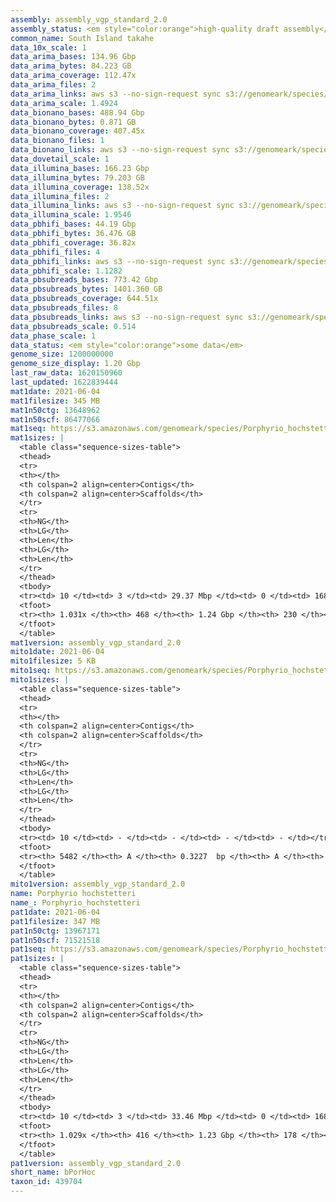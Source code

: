 ```yaml
---
assembly: assembly_vgp_standard_2.0
assembly_status: <em style="color:orange">high-quality draft assembly</em>
common_name: South Island takahe
data_10x_scale: 1
data_arima_bases: 134.96 Gbp
data_arima_bytes: 84.223 GB
data_arima_coverage: 112.47x
data_arima_files: 2
data_arima_links: aws s3 --no-sign-request sync s3://genomeark/species/Porphyrio_hochstetteri/bPorHoc1/genomic_data/arima/ .<br>
data_arima_scale: 1.4924
data_bionano_bases: 488.94 Gbp
data_bionano_bytes: 0.871 GB
data_bionano_coverage: 407.45x
data_bionano_files: 1
data_bionano_links: aws s3 --no-sign-request sync s3://genomeark/species/Porphyrio_hochstetteri/bPorHoc1/genomic_data/bionano/ .<br>
data_dovetail_scale: 1
data_illumina_bases: 166.23 Gbp
data_illumina_bytes: 79.203 GB
data_illumina_coverage: 138.52x
data_illumina_files: 2
data_illumina_links: aws s3 --no-sign-request sync s3://genomeark/species/Porphyrio_hochstetteri/bPorHoc2/genomic_data/illumina/ .<br>aws s3 --no-sign-request sync s3://genomeark/species/Porphyrio_hochstetteri/bPorHoc3/genomic_data/illumina/ .<br>
data_illumina_scale: 1.9546
data_pbhifi_bases: 44.19 Gbp
data_pbhifi_bytes: 36.476 GB
data_pbhifi_coverage: 36.82x
data_pbhifi_files: 4
data_pbhifi_links: aws s3 --no-sign-request sync s3://genomeark/species/Porphyrio_hochstetteri/bPorHoc1/genomic_data/pacbio/ . --exclude "*subreads.bam*"<br>
data_pbhifi_scale: 1.1282
data_pbsubreads_bases: 773.42 Gbp
data_pbsubreads_bytes: 1401.360 GB
data_pbsubreads_coverage: 644.51x
data_pbsubreads_files: 8
data_pbsubreads_links: aws s3 --no-sign-request sync s3://genomeark/species/Porphyrio_hochstetteri/bPorHoc1/genomic_data/pacbio/ . --exclude "*ccs*bam*"<br>
data_pbsubreads_scale: 0.514
data_phase_scale: 1
data_status: <em style="color:orange">some data</em>
genome_size: 1200000000
genome_size_display: 1.20 Gbp
last_raw_data: 1620150960
last_updated: 1622839444
mat1date: 2021-06-04
mat1filesize: 345 MB
mat1n50ctg: 13648962
mat1n50scf: 86477066
mat1seq: https://s3.amazonaws.com/genomeark/species/Porphyrio_hochstetteri/bPorHoc1/assembly_vgp_standard_2.0/bPorHoc1.mat.asm.20210604.fasta.gz
mat1sizes: |
  <table class="sequence-sizes-table">
  <thead>
  <tr>
  <th></th>
  <th colspan=2 align=center>Contigs</th>
  <th colspan=2 align=center>Scaffolds</th>
  </tr>
  <tr>
  <th>NG</th>
  <th>LG</th>
  <th>Len</th>
  <th>LG</th>
  <th>Len</th>
  </tr>
  </thead>
  <tbody>
  <tr><td> 10 </td><td> 3 </td><td> 29.37 Mbp </td><td> 0 </td><td> 168.54 Mbp </td></tr>  <tr><td> 20 </td><td> 8 </td><td> 23.13 Mbp </td><td> 1 </td><td> 135.46 Mbp </td></tr>  <tr><td> 30 </td><td> 13 </td><td> 19.48 Mbp </td><td> 2 </td><td> 125.85 Mbp </td></tr>  <tr><td> 40 </td><td> 20 </td><td> 16.74 Mbp </td><td> 3 </td><td> 90.69 Mbp </td></tr>  <tr style="background-color:#cccccc;"><td> 50 </td><td> 28 </td><td style="background-color:#88ff88;"> 13.65 Mbp </td><td> 4 </td><td style="background-color:#88ff88;"> 86.48 Mbp </td></tr>  <tr><td> 60 </td><td> 37 </td><td> 12.10 Mbp </td><td> 6 </td><td> 54.21 Mbp </td></tr>  <tr><td> 70 </td><td> 49 </td><td> 8.15 Mbp </td><td> 9 </td><td> 42.32 Mbp </td></tr>  <tr><td> 80 </td><td> 67 </td><td> 5.51 Mbp </td><td> 12 </td><td> 24.25 Mbp </td></tr>  <tr><td> 90 </td><td> 100 </td><td> 2.46 Mbp </td><td> 18 </td><td> 16.64 Mbp </td></tr>  <tr><td> 100 </td><td> 200 </td><td> 0.55 Mbp </td><td> 35 </td><td> 2.75 Mbp </td></tr>  </tbody>
  <tfoot>
  <tr><th> 1.031x </th><th> 468 </th><th> 1.24 Gbp </th><th> 230 </th><th> 1.27 Gbp </th></tr>
  </tfoot>
  </table>
mat1version: assembly_vgp_standard_2.0
mito1date: 2021-06-04
mito1filesize: 5 KB
mito1seq: https://s3.amazonaws.com/genomeark/species/Porphyrio_hochstetteri/bPorHoc1/assembly_vgp_standard_2.0/bPorHoc1.MT.20210604.fasta.gz
mito1sizes: |
  <table class="sequence-sizes-table">
  <thead>
  <tr>
  <th></th>
  <th colspan=2 align=center>Contigs</th>
  <th colspan=2 align=center>Scaffolds</th>
  </tr>
  <tr>
  <th>NG</th>
  <th>LG</th>
  <th>Len</th>
  <th>LG</th>
  <th>Len</th>
  </tr>
  </thead>
  <tbody>
  <tr><td> 10 </td><td> - </td><td> - </td><td> - </td><td> - </td></tr>  <tr><td> 20 </td><td> - </td><td> - </td><td> - </td><td> - </td></tr>  <tr><td> 30 </td><td> - </td><td> - </td><td> - </td><td> - </td></tr>  <tr><td> 40 </td><td> - </td><td> - </td><td> - </td><td> - </td></tr>  <tr style="background-color:#cccccc;"><td> 50 </td><td> - </td><td style="background-color:#ff8888;"> - </td><td> - </td><td style="background-color:#ff8888;"> - </td></tr>  <tr><td> 60 </td><td> - </td><td> - </td><td> - </td><td> - </td></tr>  <tr><td> 70 </td><td> - </td><td> - </td><td> - </td><td> - </td></tr>  <tr><td> 80 </td><td> - </td><td> - </td><td> - </td><td> - </td></tr>  <tr><td> 90 </td><td> - </td><td> - </td><td> - </td><td> - </td></tr>  <tr><td> 100 </td><td> - </td><td> - </td><td> - </td><td> - </td></tr>  </tbody>
  <tfoot>
  <tr><th> 5482 </th><th> A </th><th> 0.3227  bp </th><th> A </th><th> 0.3227  bp </th></tr>
  </tfoot>
  </table>
mito1version: assembly_vgp_standard_2.0
name: Porphyrio hochstetteri
name_: Porphyrio_hochstetteri
pat1date: 2021-06-04
pat1filesize: 347 MB
pat1n50ctg: 13967171
pat1n50scf: 71521518
pat1seq: https://s3.amazonaws.com/genomeark/species/Porphyrio_hochstetteri/bPorHoc1/assembly_vgp_standard_2.0/bPorHoc1.pat.asm.20210604.fasta.gz
pat1sizes: |
  <table class="sequence-sizes-table">
  <thead>
  <tr>
  <th></th>
  <th colspan=2 align=center>Contigs</th>
  <th colspan=2 align=center>Scaffolds</th>
  </tr>
  <tr>
  <th>NG</th>
  <th>LG</th>
  <th>Len</th>
  <th>LG</th>
  <th>Len</th>
  </tr>
  </thead>
  <tbody>
  <tr><td> 10 </td><td> 3 </td><td> 33.46 Mbp </td><td> 0 </td><td> 168.78 Mbp </td></tr>  <tr><td> 20 </td><td> 7 </td><td> 27.79 Mbp </td><td> 1 </td><td> 125.97 Mbp </td></tr>  <tr><td> 30 </td><td> 12 </td><td> 21.76 Mbp </td><td> 2 </td><td> 92.69 Mbp </td></tr>  <tr><td> 40 </td><td> 18 </td><td> 17.86 Mbp </td><td> 4 </td><td> 77.82 Mbp </td></tr>  <tr style="background-color:#cccccc;"><td> 50 </td><td> 26 </td><td style="background-color:#88ff88;"> 13.97 Mbp </td><td> 5 </td><td style="background-color:#88ff88;"> 71.52 Mbp </td></tr>  <tr><td> 60 </td><td> 35 </td><td> 12.19 Mbp </td><td> 7 </td><td> 46.84 Mbp </td></tr>  <tr><td> 70 </td><td> 47 </td><td> 7.83 Mbp </td><td> 10 </td><td> 36.80 Mbp </td></tr>  <tr><td> 80 </td><td> 66 </td><td> 5.24 Mbp </td><td> 14 </td><td> 23.96 Mbp </td></tr>  <tr><td> 90 </td><td> 97 </td><td> 2.72 Mbp </td><td> 20 </td><td> 16.65 Mbp </td></tr>  <tr><td> 100 </td><td> 195 </td><td> 0.55 Mbp </td><td> 35 </td><td> 2.44 Mbp </td></tr>  </tbody>
  <tfoot>
  <tr><th> 1.029x </th><th> 416 </th><th> 1.23 Gbp </th><th> 178 </th><th> 1.25 Gbp </th></tr>
  </tfoot>
  </table>
pat1version: assembly_vgp_standard_2.0
short_name: bPorHoc
taxon_id: 439704
---
```

